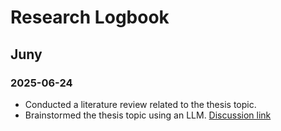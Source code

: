 # Research Logbook


## Juny

### 2025-06-24
- Conducted a literature review related to the thesis topic.
- Brainstormed the thesis topic using an LLM. [Discussion link](https://chatgpt.com/share/6866b777-cfbc-8004-893b-af2df79358cb)

